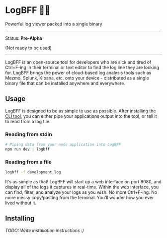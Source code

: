 # LogBFF 📜😀

Powerful log viewer packed into a single binary

---

Status: **Pre-Alpha**

(Not ready to be used)

---

LogBFF is an open-source tool for developers who are sick and tired of Ctrl+F-ing in their terminal or text editor to find the log line they are looking for. LogBFF brings the power of cloud-based log analysis tools such as Mezmo, Splunk, Kibana, etc. onto your device - distributed as a single binary file that can be installed anywhere and everywhere.

## Usage

LogBFF is designed to be as simple to use as possible. After [installing the CLI tool](#installing), you can either pipe your applications output into the tool, or tell it to read from a log file.

### Reading from stdin

```bash
# Piping data from your node application into LogBFF
npm run dev | logbff

```

### Reading from a file

```bash
logbff -f development.log
```

It's as simple as that! LogBFF will start up a web interface on port 8080, and display all of the logs it captures in real-time. Within the web interface, you can find, filter, and analyze your logs as you wish. No more Ctrl+F-ing. No more messy copy/pasting from the terminal. You'll wonder how you ever lived without it.


## Installing

*TODO: Write installation instructions :)*